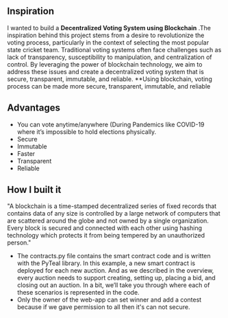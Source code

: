 ## Inspiration
I wanted to build a **Decentralized Voting System using Blockchain** .The inspiration behind this project stems from a desire to revolutionize the voting process, particularly in the context of selecting the most popular state cricket team. Traditional voting systems often face challenges such as lack of transparency, susceptibility to manipulation, and centralization of control. By leveraging the power of blockchain technology, we aim to address these issues and create a decentralized voting system that is secure, transparent, immutable, and reliable.
 **Using blockchain, voting process can be made more secure, transparent, immutable, and reliable

## Advantages
* You can vote anytime/anywhere (During Pandemics like COVID-19 where it’s impossible to hold elections physically.
* Secure
* Immutable
* Faster
* Transparent
* Reliable


## How I built it

"A blockchain is a time-stamped decentralized series of fixed records that contains data of any size is controlled by a large network of computers that are scattered around the globe and not owned by a single organization. Every block is secured and connected with each other using hashing technology which protects it from being tempered by an unauthorized person."
* The contracts.py file contains the smart contract code and is written with the PyTeal library. In this example, a new smart contract is deployed for each new auction. And as we described in the overview, every auction needs to support creating, setting up, placing a bid, and closing out an auction. In a bit, we’ll take you through where each of these scenarios is represented in the code.
* Only the owner of the web-app can set winner and add a contest because if we gave permission to all then it's can not secure.


